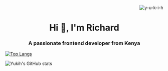 <p align="right"> <img src="https://komarev.com/ghpvc/?username=y-u-k-i-h&label=Profile%20views&color=0e75b6&style=flat" alt="y-u-k-i-h" /> </p>
<h1 align="center">Hi 👋, I'm Richard</h1>
<h3 align="center">A passionate frontend developer from Kenya</h3>


<p align="left">
</p>

[![Top Langs](https://github-readme-stats.vercel.app/api/top-langs/?username=Y-u-k-i-h&layout=donut)](https://github.com/Y-u-k-i-h/github-readme-stats)

![Yukih's GitHub stats](https://github-readme-stats.vercel.app/api?username=Y-u-k-i-h&show_icons=true&theme=tokyonight)
